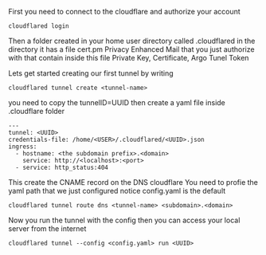 First you need to connect to the cloudflare and authorize your account
```
cloudflared login
```
Then a folder created in your home user directory
called .cloudflared in the directory it has a file cert.pm Privacy Enhanced Mail that you just authorize with
that contain inside this file Private Key, Certificate, Argo Tunel Token

Lets get started creating our first tunnel by writing 
```
cloudflared tunnel create <tunnel-name>
```

you need to copy the tunnelID=UUID then create a yaml file inside .cloudflare folder 

```
---
tunnel: <UUID>
credentials-file: /home/<USER>/.cloudflared/<UUID>.json
ingress:
  - hostname: <the subdomain prefix>.<domain>
    service: http://<localhost>:<port>
  - service: http_status:404
```

This create the CNAME record on the DNS cloudflare
You need to profie the yaml path that we just configured notice config.yaml is the default
```
cloudflared tunnel route dns <tunnel-name> <subdomain>.<domain>
```
Now you run the tunnel with the config then you can access your local server from the internet
```
cloudflared tunnel --config <config.yaml> run <UUID>
```


